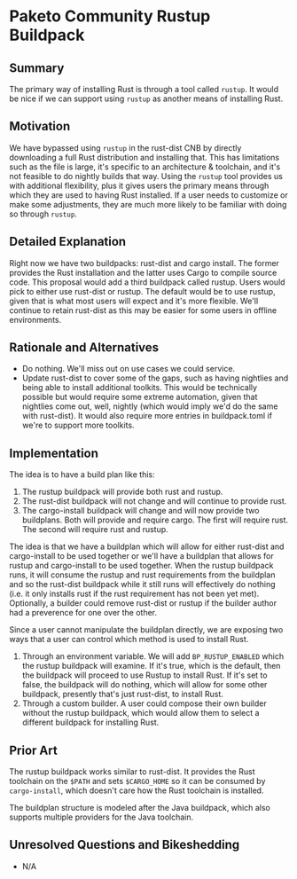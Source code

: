 # Paketo Community Rustup Buildpack

## Summary

The primary way of installing Rust is through a tool called `rustup`. It would be nice if we can support using `rustup` as another means of installing Rust.

## Motivation

We have bypassed using `rustup` in the rust-dist CNB by directly downloading a full Rust distribution and installing that. This has limitations such as the file is large, it's specific to an architecture & toolchain, and it's not feasible to do nightly builds that way. Using the `rustup` tool provides us with additional flexibility, plus it gives users the primary means through which they are used to having Rust installed. If a user needs to customize or make some adjustments, they are much more likely to be familiar with doing so through `rustup`.

## Detailed Explanation

Right now we have two buildpacks: rust-dist and cargo install. The former provides the Rust installation and the latter uses Cargo to compile source code. This proposal would add a third buildpack called rustup. Users would pick to either use rust-dist or rustup. The default would be to use rustup, given that is what most users will expect and it's more flexible. We'll continue to retain rust-dist as this may be easier for some users in offline environments.

## Rationale and Alternatives

- Do nothing. We'll miss out on use cases we could service.
- Update rust-dist to cover some of the gaps, such as having nightlies and being able to install additional toolkits. This would be technically possible but would require some extreme automation, given that nightlies come out, well, nightly (which would imply we'd do the same with rust-dist). It would also require more entries in buildpack.toml if we're to support more toolkits.

## Implementation

The idea is to have a build plan like this:

1. The rustup buildpack will provide both rust and rustup.
2. The rust-dist buildpack will not change and will continue to provide rust.
3. The cargo-install buildpack will change and will now provide two buildplans. Both will provide and require cargo. The first will require rust. The second will require rust and rustup.

The idea is that we have a buildplan which will allow for either rust-dist and cargo-install to be used together or we'll have a buildplan that allows for rustup and cargo-install to be used together. When the rustup buildpack runs, it will consume the rustup and rust requirements from the buildplan and so the rust-dist buildpack while it still runs will effectively do nothing (i.e. it only installs rust if the rust requirement has not been yet met). Optionally, a builder could remove rust-dist or rustup if the builder author had a preverence for one over the other.

Since a user cannot manipulate the buildplan directly, we are exposing two ways that a user can control which method is used to install Rust.

1. Through an environment variable. We will add `BP_RUSTUP_ENABLED` which the rustup buildpack will examine. If it's true, which is the default, then the buildpack will proceed to use Rustup to install Rust. If it's set to false, the buildpack will do nothing, which will allow for some other buildpack, presently that's just rust-dist, to install Rust.
2. Through a custom builder. A user could compose their own builder without the rustup buildpack, which would allow them to select a different buildpack for installing Rust.

## Prior Art

The rustup buildpack works similar to rust-dist. It provides the Rust toolchain on the `$PATH` and sets `$CARGO_HOME` so it can be consumed by `cargo-install`, which doesn't care how the Rust toolchain is installed.

The buildplan structure is modeled after the Java buildpack, which also supports multiple providers for the Java toolchain.

## Unresolved Questions and Bikeshedding

- N/A
